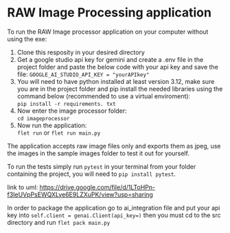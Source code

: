 # RAW Image Processing application
To run the RAW Image processor application on your computer without using the exe:
1. Clone this resposity in your desired directory
2. Get a google studio api key for gemini and create a .env file in the project folder and paste the below code with your api key and save the file:
```GOOGLE_AI_STUDIO_API_KEY = "yourAPIkey"```
3. You will need to have python installed at least version 3.12, make sure you are in the project folder and pip install the needed libraries using the command below (recommended to use a virtual enviroment):<br />
   ```pip install -r requirements. txt```
4. Now enter the image processor folder:<br />
   ```cd imageprocessor```
5. Now run the application:<br />
```flet run``` or ```flet run main.py```

The application accepts raw image files only and exports them as jpeg, use the images in the sample images folder to test it out for yourself.

To run the tests simply run ```pytest``` in your terminal from your folder containing the project, you will need to ```pip install pytest```. 

link to uml: https://drive.google.com/file/d/1LToHPn-f3IeUVpPsEWQXLye6E9LZXuPK/view?usp=sharing

In order to package the application go to ai_integration file and put your api key into ```self.client = genai.Client(api_key=)``` then you must cd to the src directory and run ```flet pack main.py```
